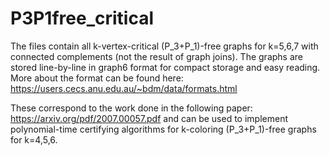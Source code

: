 # P3P1free_critical

The files contain all k-vertex-critical (P_3+P_1)-free graphs for k=5,6,7 with connected complements (not the result of graph joins). The graphs are stored line-by-line in graph6 format for compact storage and easy reading. More about the format can be found here: https://users.cecs.anu.edu.au/~bdm/data/formats.html

These correspond to the work done in the following paper: https://arxiv.org/pdf/2007.00057.pdf and can be used to implement polynomial-time certifying algorithms for k-coloring (P_3+P_1)-free graphs for k=4,5,6. 

